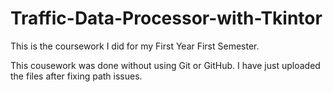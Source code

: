 # Traffic-Data-Processor-with-Tkintor

This is the coursework I did for my First Year First Semester.

This cousework was done without using Git or GitHub. I have just uploaded the files after fixing path issues.
